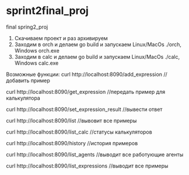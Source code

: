 # sprint2final_proj


final spring2_proj 
1) Скачиваем проект и раз архивируем 
2) Заходим в orch и делаем go build и запускаем Linux/MacOs ./orch, Windows orch.exe
3) Заходим в calc и делаем go build и запускаем Linux/MacOs ./calc, Windows calc.exe



Возможные функции:
curl http://localhost:8090/add_expression  //добавить пример

curl http://localhost:8090/get_expression  //передать пример для калькулятора

curl http://localhost:8090/set_expression_result  //вывести ответ

curl http://localhost:8090/list  //вывовит все примеры

curl http://localhost:8090/list_calc  //статусы калькуляторов

curl http://localhost:8090/history  //история примеров

curl http://localhost:8090/list_agents //выводит все работующие агенты

curl http://localhost:8090/list_expressions //выводит все примеры
